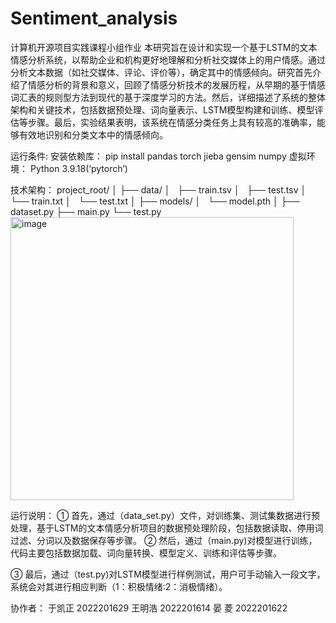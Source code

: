 # Sentiment_analysis
 计算机开源项目实践课程小组作业
本研究旨在设计和实现一个基于LSTM的文本情感分析系统，以帮助企业和机构更好地理解和分析社交媒体上的用户情感。通过分析文本数据（如社交媒体、评论、评价等），确定其中的情感倾向。研究首先介绍了情感分析的背景和意义，回顾了情感分析技术的发展历程，从早期的基于情感词汇表的规则型方法到现代的基于深度学习的方法。然后，详细描述了系统的整体架构和关键技术，包括数据预处理、词向量表示、LSTM模型构建和训练、模型评估等步骤。最后，实验结果表明，该系统在情感分类任务上具有较高的准确率，能够有效地识别和分类文本中的情感倾向。

运行条件:
安装依赖库：
pip install pandas torch jieba gensim numpy
虚拟环境：
Python 3.9.18(‘pytorch’)

技术架构：
project_root/
│
├── data/
│   ├── train.tsv
│   ├── test.tsv
│   └── train.txt
│   └── test.txt
│
├── models/
│   └── model.pth
│
├── dataset.py
├── main.py
└── test.py
<img width="453" alt="image" src="https://github.com/user-attachments/assets/630aeb50-17d4-4110-91fb-9a04dbd9ae2e">

运行说明：
① 首先，通过（data_set.py）文件，对训练集、测试集数据进行预处理，基于LSTM的文本情感分析项目的数据预处理阶段，包括数据读取、停用词过滤、分词以及数据保存等步骤。
② 然后，通过（main.py)对模型进行训练，代码主要包括数据加载、词向量转换、模型定义、训练和评估等步骤。

③ 最后，通过（test.py)对LSTM模型进行样例测试，用户可手动输入一段文字，系统会对其进行相应判断（1：积极情绪:2：消极情绪）。

协作者：
于凯正 2022201629
王明浩 2022201614
晏  菱 2022201622




